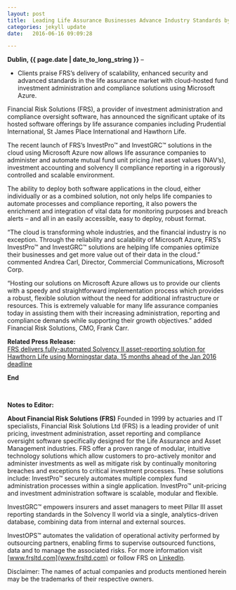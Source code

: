 ```yaml
---
layout: post
title:  Leading Life Assurance Businesses Advance Industry Standards by Adopting Cloud-Based Technologies 
categories: jekyll update
date:   2016-06-16 09:09:28

---
```


**Dublin, {{ page.date | date_to_long_string }}** –

- Clients praise FRS’s delivery of scalability, enhanced security and advanced standards in the life assurance market with cloud-hosted fund investment administration and compliance solutions using Microsoft Azure.

Financial Risk Solutions (FRS), a provider of investment administration and compliance oversight software, has announced the significant uptake of its hosted software offerings by life assurance companies including Prudential International, St James Place International and Hawthorn Life.  

The recent launch of FRS’s InvestPro™ and InvestGRC™ solutions in the cloud using Microsoft Azure now allows life assurance companies to administer and automate mutual fund unit pricing /net asset values (NAV’s), investment accounting and solvency II compliance reporting in a rigorously controlled and scalable environment. 

The ability to deploy both software applications in the cloud, either individually or as a combined solution, not only helps life companies to automate processes and compliance reporting, it also powers the enrichment and integration of vital data for monitoring purposes and breach alerts – and all in an easily accessible, easy to deploy, robust format.

“The cloud is transforming whole industries, and the financial industry is no exception. Through the reliability and scalability of Microsoft Azure, FRS’s InvestPro™ and InvestGRC™ solutions are helping life companies optimize their businesses and get more value out of their data in the cloud.” commented Andrea Carl, Director, Commercial Communications, Microsoft Corp. 

“Hosting our solutions on Microsoft Azure allows us to provide our clients with a speedy and straightforward implementation process which provides a robust, flexible solution without the need for additional infrastructure or resources. This is extremely valuable for many life assurance companies today in assisting them with their increasing administration, reporting and compliance demands while supporting their growth objectives.” added Financial Risk Solutions, CMO, Frank Carr.
 

**Related Press Release:**<br>
[FRS delivers fully-automated Solvency II asset-reporting solution for Hawthorn Life using Morningstar data, 15 months ahead of the Jan 2016 deadline](http://www.frsltd.com/jekyll/update/2014/11/04/Hawthorn.html) 

**End**

<br>

**Notes to Editor:**


**About Financial Risk Solutions (FRS)**
Founded in 1999 by actuaries and IT specialists, Financial Risk Solutions Ltd (FRS) is a leading provider of unit pricing, investment administration, asset reporting and compliance oversight software specifically designed for the Life Assurance and Asset Management industries. 
FRS offer a proven range of modular, intuitive technology solutions which allow customers to pro-actively monitor and administer investments as well as mitigate risk by continually monitoring breaches and exceptions to critical investment processes. These solutions include:
InvestPro™ securely automates multiple complex fund administration processes within a single application. InvestPro™ unit-pricing and investment administration software is scalable, modular and flexible. 

InvestGRC™ empowers insurers and asset managers to meet Pillar III asset reporting standards in the Solvency II world via a single, analytics-driven database, combining data from internal and external sources. 

InvestOPS™ automates the validation of operational activity performed by outsourcing partners, enabling firms to supervise outsourced functions, data and to manage the associated risks. 
For more information visit [www.frsltd.com](www.frsltd.com) or follow FRS on [LinkedIn](https://www.linkedin.com/company/frs-ltd).

Disclaimer: The names of actual companies and products mentioned herein may be the trademarks of their respective owners.  

